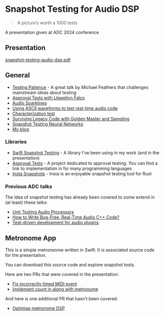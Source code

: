 # Snapshot Testing for Audio DSP

> A picture’s worth a 1000 tests

A presentation given at ADC 2024 conference

## Presentation

[snapshot-testing-audio-dsp.pdf](https://github.com/user-attachments/files/17688832/snapshot-testing-audio-dsp.pdf)

## General

- [Testing Patience](https://www.youtube.com/watch?v=vH7vVAbSE1M) - A great talk by Michael Feathers that challenges mainstream ideas about testing
- [Approval Tests with Llewellyn Falco](http://www.hanselminutes.com/360/approval-tests-with-llewellyn-falco)
- [Audio Sparklines](https://melatonin.dev/blog/audio-sparklines/)
- [Using ASCII waveforms to test real-time audio code](https://goq2q.net/blog/tech/using-ascii-waveforms-to-test-real-time-audio-code)
- [Characterization test](https://en.wikipedia.org/wiki/Characterization_test)
- [Surviving Legacy Code with Golden Master and Sampling](https://blog.thecodewhisperer.com/permalink/surviving-legacy-code-with-golden-master-and-sampling)
- [Snapshot Testing Neural Networks](https://xd009642.github.io/2024/08/23/snapshot-testing-neural-networks.html)
- [My blog](https://infinum.com/blog/author/josipcavar/)

### Libraries

- [Swift Snapshot Testing](https://github.com/pointfreeco/swift-snapshot-testing) - A library I've been using in my work (and in the presentation)
- [Approval Tests](https://approvaltests.com) - A project dedicated to approval testing. You can find a link to implementation in for many programming languages
- [Insta Snapshots](https://insta.rs/) - Insta is an enjoyable snapshot testing tool for Rust

### Previous ADC talks

The idea of snapshot testing has already been covered to some extend in (at least) these talks:

-  [Unit Testing Audio Processors](https://www.youtube.com/watch?v=DIcqoDQxoPI&list=WL)
-  [How to Write Bug-Free, Real-Time Audio C++ Code?](https://www.youtube.com/watch?v=Tvf7VVH53-4)
-  [Test-driven development for audio plugins](https://www.youtube.com/watch?v=aLOlRSu6p00)

## Metronome App

This is a simple metroneome written in Swift. It is associated source code for the presentation.

You can download this source code and explore snapshot tests.

Here are two PRs that were covered in the presentation:

- [Fix incorrectly timed MIDI event](https://github.com/jcavar/Metronome/pull/1)
- [Implement count in along with metronome](https://github.com/jcavar/Metronome/pull/3)

And here is one additional PR that hasn't been covered:

- [Optimise metronome DSP](https://github.com/jcavar/Metronome/pull/2)
